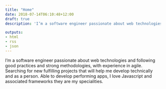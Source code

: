 ```yaml
---
title: "Home"
date: 2018-07-14T06:10:48+12:00
draft: true
description: 'I’m a software engineer passionate about web technologies and following good practices and strong methodologies, with experience in agile. Searching for new fulfilling projects that will help me develop technically and as a person. Able to develop performing apps, I love Javascript and associated frameworks they are my specialities.'

outputs:
- html
- rss
- json
---
```

<p>I’m a software engineer passionate about web technologies and following good practices and strong methodologies, with experience in agile. Searching for new fulfilling projects that will help me develop technically and as a person. Able to develop performing apps, I love Javascript and associated frameworks they are my specialities.</p>